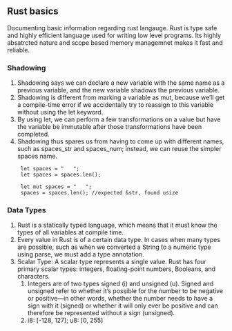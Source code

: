 ## Rust basics
Documenting basic information regarding rust langauge. Rust is type safe and highly efficient language used for writing low level programs. Its highly absatrcted nature and scope based memory managemnet makes it fast and reliable.

### Shadowing

1. Shadowing says we can declare a new variable with the same name as a previous variable, and the new variable shadows the previous variable. 
2. Shadowing is different from marking a variable as mut, because we’ll get a compile-time error if we accidentally try to reassign to this variable without using the let keyword. 
3. By using let, we can perform a few transformations on a value but have the variable be immutable after those transformations have been completed.
4. Shadowing thus spares us from having to come up with different names, such as spaces_str and spaces_num; instead, we can reuse the simpler spaces name. 
   ```
    let spaces = "   ";
    let spaces = spaces.len();

    let mut spaces = "   ";
    spaces = spaces.len(); //expected &str, found usize
   ```

### Data Types

1. Rust is a statically typed language, which means that it must know the types of all variables at compile time.
2. Every value in Rust is of a certain data type. In cases when many types are possible, such as when we converted a String to a numeric type using parse, we must add a type annotation.
3. Scalar Type: A scalar type represents a single value. Rust has four primary scalar types: integers, floating-point numbers, Booleans, and characters.
    1. Integers are of two types signed (i) and unsigned (u). Signed and unsigned refer to whether it’s possible for the number to be negative or positive—in other words, whether the number needs to have a sign with it (signed) or whether it will only ever be positive and can therefore be represented without a sign (unsigned). 
    2. i8: [-128, 127]; u8: [0, 255]
